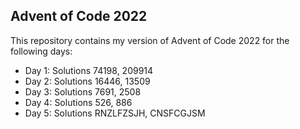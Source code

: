 ## Advent of Code 2022

This repository contains my version of Advent of Code 2022 for the following days:

- Day 1: Solutions 74198, 209914
- Day 2: Solutions 16446, 13509
- Day 3: Solutions 7691, 2508
- Day 4: Solutions 526, 886
- Day 5: Solutions RNZLFZSJH, CNSFCGJSM